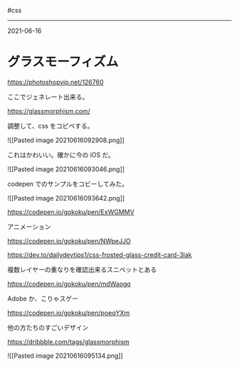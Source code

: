 #css

---
2021-06-16

# グラスモーフィズム

https://photoshopvip.net/126760


ここでジェネレート出来る。

https://glassmorphism.com/

調整して、css をコピペする。


![[Pasted image 20210616092908.png]]


これはかわいい。確かに今の iOS だ。


![[Pasted image 20210616093046.png]]

codepen でのサンプルをコビーしてみた。

![[Pasted image 20210616093642.png]]

https://codepen.io/gokoku/pen/ExWGMMV

アニメーション

https://codepen.io/gokoku/pen/NWpeJJO

https://dev.to/dailydevtips1/css-frosted-glass-credit-card-3lak


複数レイヤーの重なりを確認出来るスニペットとある

https://codepen.io/gokoku/pen/mdWaogq

Adobe か、こりゃスゲー

https://codepen.io/gokoku/pen/poeqYXm


他の方たちのすごいデザイン

https://dribbble.com/tags/glassmorphism

![[Pasted image 20210616095134.png]]